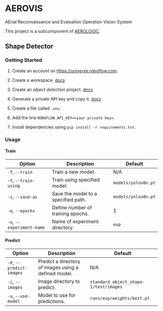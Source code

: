 # AEROVIS

AErial Reconnaissance and Evaluation Operation VIsion System

This project is a subcomponent of [AEROLOGIC](https://github.com/ERAU-SUAS/AEROLOGIC).

## Shape Detector  

### Getting Started

1. Create an account on https://universe.roboflow.com.

2. Create a workspace. [docs](https://docs.roboflow.com/workspaces/roboflow-workspaces)

3. Create an _object detection_ project. [docs](https://docs.roboflow.com/datasets/create-a-project)

4. Generate a private API key and copy it. [docs](https://docs.roboflow.com/api-reference/authentication) 

5. Create a file called `.env`. 

6. Add the line `ROBOFLOW_API_KEY=<your private key>`.

7. Install dependencies using `pip install -r requirements.txt`.

### Usage

#### Train 

| Option | Description | Default |
|---|---|---|
| `-T`, `--train` | Train a new model. | N/A |
| `-t`, `--train-using` | Train using specified model. | `models/yolov8n.pt` |
| `-s`, `--save-as` | Save the model to a specified path. | `models/yolov8n.pt` |
| `-e`, `--epochs` | Define number of training epochs. | 1 |
| `-n`, `--experiment-name` | Name of experiment directory. | `exp` |

#### Predict 

| Option | Description | Default |
|---|---|---|
| `-P`, `--predict-images` | Predict a directory of images using a defined model. | N/A |
| `-i`, `--images` | Image directory to predict. | `standard_object_shape-1/test/images` |
| `-u`, `--use-model`| Model to use for predictions. | `runs/exp/weights/best.pt` |
